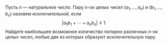 Пусть $n$ — натуральное число. Пару  $n$-ок целых чисел $(a_1,\ldots,a_n)$ и $(b_1,\ldots,b_n)$ 
назовем *исключительной*, если
$$|a_1b_1+\cdots+a_nb_n|\leq 1. $$
Найдите наибольшее возможное количество попарно различных $n$-ок целых чисел, 
любые две из которых образуют исключительную пару.